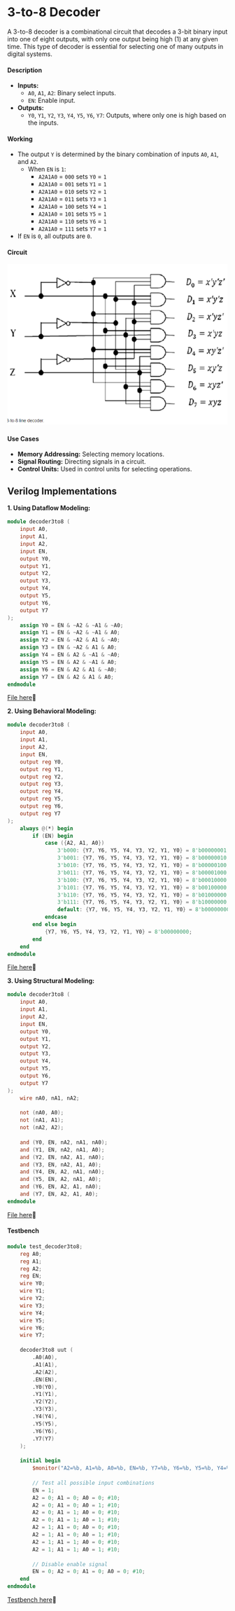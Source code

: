 # 3-to-8 Decoder

A 3-to-8 decoder is a combinational circuit that decodes a 3-bit binary input into one of eight outputs, with only one output being high (1) at any given time. This type of decoder is essential for selecting one of many outputs in digital systems.

#### Description
- **Inputs:**
  - `A0`, `A1`, `A2`: Binary select inputs.
  - `EN`: Enable input.
- **Outputs:**
  - `Y0`, `Y1`, `Y2`, `Y3`, `Y4`, `Y5`, `Y6`, `Y7`: Outputs, where only one is high based on the inputs.

#### Working
- The output `Y` is determined by the binary combination of inputs `A0`, `A1`, and `A2`.
  - When `EN` is `1`:
    - `A2A1A0` = `000` sets `Y0` = `1`
    - `A2A1A0` = `001` sets `Y1` = `1`
    - `A2A1A0` = `010` sets `Y2` = `1`
    - `A2A1A0` = `011` sets `Y3` = `1`
    - `A2A1A0` = `100` sets `Y4` = `1`
    - `A2A1A0` = `101` sets `Y5` = `1`
    - `A2A1A0` = `110` sets `Y6` = `1`
    - `A2A1A0` = `111` sets `Y7` = `1`
- If `EN` is `0`, all outputs are `0`.

#### Circuit

![alt text](image.png)

#### Use Cases
- **Memory Addressing:** Selecting memory locations.
- **Signal Routing:** Directing signals in a circuit.
- **Control Units:** Used in control units for selecting operations.

## Verilog Implementations

**1. Using Dataflow Modeling:**
```verilog
module decoder3to8 (
    input A0,
    input A1,
    input A2,
    input EN,
    output Y0,
    output Y1,
    output Y2,
    output Y3,
    output Y4,
    output Y5,
    output Y6,
    output Y7
);
    assign Y0 = EN & ~A2 & ~A1 & ~A0;
    assign Y1 = EN & ~A2 & ~A1 & A0;
    assign Y2 = EN & ~A2 & A1 & ~A0;
    assign Y3 = EN & ~A2 & A1 & A0;
    assign Y4 = EN & A2 & ~A1 & ~A0;
    assign Y5 = EN & A2 & ~A1 & A0;
    assign Y6 = EN & A2 & A1 & ~A0;
    assign Y7 = EN & A2 & A1 & A0;
endmodule
```
[File here](dataflow.v)💬

**2. Using Behavioral Modeling:**
```verilog
module decoder3to8 (
    input A0,
    input A1,
    input A2,
    input EN,
    output reg Y0,
    output reg Y1,
    output reg Y2,
    output reg Y3,
    output reg Y4,
    output reg Y5,
    output reg Y6,
    output reg Y7
);
    always @(*) begin
        if (EN) begin
            case ({A2, A1, A0})
                3'b000: {Y7, Y6, Y5, Y4, Y3, Y2, Y1, Y0} = 8'b00000001;
                3'b001: {Y7, Y6, Y5, Y4, Y3, Y2, Y1, Y0} = 8'b00000010;
                3'b010: {Y7, Y6, Y5, Y4, Y3, Y2, Y1, Y0} = 8'b00000100;
                3'b011: {Y7, Y6, Y5, Y4, Y3, Y2, Y1, Y0} = 8'b00001000;
                3'b100: {Y7, Y6, Y5, Y4, Y3, Y2, Y1, Y0} = 8'b00010000;
                3'b101: {Y7, Y6, Y5, Y4, Y3, Y2, Y1, Y0} = 8'b00100000;
                3'b110: {Y7, Y6, Y5, Y4, Y3, Y2, Y1, Y0} = 8'b01000000;
                3'b111: {Y7, Y6, Y5, Y4, Y3, Y2, Y1, Y0} = 8'b10000000;
                default: {Y7, Y6, Y5, Y4, Y3, Y2, Y1, Y0} = 8'b00000000;
            endcase
        end else begin
            {Y7, Y6, Y5, Y4, Y3, Y2, Y1, Y0} = 8'b00000000;
        end
    end
endmodule
```
[File here](behavioral.v)💬

**3. Using Structural Modeling:**
```verilog
module decoder3to8 (
    input A0,
    input A1,
    input A2,
    input EN,
    output Y0,
    output Y1,
    output Y2,
    output Y3,
    output Y4,
    output Y5,
    output Y6,
    output Y7
);
    wire nA0, nA1, nA2;

    not (nA0, A0);
    not (nA1, A1);
    not (nA2, A2);

    and (Y0, EN, nA2, nA1, nA0);
    and (Y1, EN, nA2, nA1, A0);
    and (Y2, EN, nA2, A1, nA0);
    and (Y3, EN, nA2, A1, A0);
    and (Y4, EN, A2, nA1, nA0);
    and (Y5, EN, A2, nA1, A0);
    and (Y6, EN, A2, A1, nA0);
    and (Y7, EN, A2, A1, A0);
endmodule
```
[File here](structural.v)💬

#### Testbench
```verilog
module test_decoder3to8;
    reg A0;
    reg A1;
    reg A2;
    reg EN;
    wire Y0;
    wire Y1;
    wire Y2;
    wire Y3;
    wire Y4;
    wire Y5;
    wire Y6;
    wire Y7;

    decoder3to8 uut (
        .A0(A0),
        .A1(A1),
        .A2(A2),
        .EN(EN),
        .Y0(Y0),
        .Y1(Y1),
        .Y2(Y2),
        .Y3(Y3),
        .Y4(Y4),
        .Y5(Y5),
        .Y6(Y6),
        .Y7(Y7)
    );

    initial begin
        $monitor("A2=%b, A1=%b, A0=%b, EN=%b, Y7=%b, Y6=%b, Y5=%b, Y4=%b, Y3=%b, Y2=%b, Y1=%b, Y0=%b", A2, A1, A0, EN, Y7, Y6, Y5, Y4, Y3, Y2, Y1, Y0);

        // Test all possible input combinations
        EN = 1;
        A2 = 0; A1 = 0; A0 = 0; #10;
        A2 = 0; A1 = 0; A0 = 1; #10;
        A2 = 0; A1 = 1; A0 = 0; #10;
        A2 = 0; A1 = 1; A0 = 1; #10;
        A2 = 1; A1 = 0; A0 = 0; #10;
        A2 = 1; A1 = 0; A0 = 1; #10;
        A2 = 1; A1 = 1; A0 = 0; #10;
        A2 = 1; A1 = 1; A0 = 1; #10;

        // Disable enable signal
        EN = 0; A2 = 0; A1 = 0; A0 = 0; #10;
    end
endmodule
```
[Testbench here](testbench.v)💬
